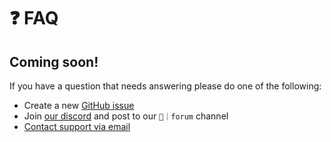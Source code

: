 # ❓ FAQ

## Coming soon!

If you have a question that needs answering please do one of the following:

* Create a new [GitHub issue](https://github.com/atsign-foundation/noports/issues/new/choose)
* Join [our discord](https://discord.atsign.com) and post to our `📑｜forum` channel
* [Contact support via email](mailto:support@noports.com)
